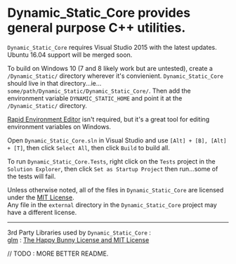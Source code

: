 # Dynamic_Static_Core provides general purpose C++ utilities.

`Dynamic_Static_Core` requires Visual Studio 2015 with the latest updates.
Ubuntu 16.04 support will be merged soon.

To build on Windows 10 (7 and 8 likely work but are untested), create a `/Dynamic_Static/` directory wherever it's convienient.
`Dynamic_Static_Core` should live in that directory...ie... `some/path/Dynamic_Static/Dynamic_Static_Core/`.
Then add the environment variable `DYNAMIC_STATIC_HOME` and point it at the `/Dynamic_Static/` directory.

[Rapid Environment Editor](https://www.rapidee.com/en/about) isn't required, but it's a great tool for editing environment variables on Windows.

Open `Dynamic_Static_Core.sln` in Visual Studio and use `[Alt] + [B], [Alt] + [T]`, then click `Select All`, then click `Build` to build all.

To run `Dynamic_Static_Core.Tests`, right click on the `Tests` project in the `Solution Explorer`, then click `Set as Startup Project` then run...some of the tests will fail.

Unless otherwise noted, all of the files in `Dynamic_Static_Core` are licensed under the [MIT License](https://opensource.org/licenses/MIT).<br />
Any file in the `external` directory in the `Dynamic_Static_Core` project may have a different license.<br />
____
3rd Party Libraries used by `Dynamic_Static_Core` :<br />
[glm](http://glm.g-truc.net/) : [The Happy Bunny License and MIT License](http://glm.g-truc.net/copying.txt)

// TODO : MORE BETTER README.
